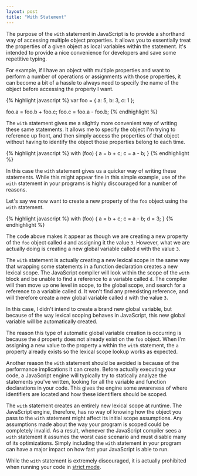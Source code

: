 ```yaml
---
layout: post
title: "With Statement"
---
```


The purpose of the `with` statement in JavaScript is to provide a shorthand way of accessing multiple object properties. It allows you to essentially treat the properties of a given object as local variables within the statement. It's intended to provide a nice convenience for developers and save some repetitive typing.

For example, if I have an object with multiple properties and want to perform a number of operations or assignments with those properties, it can become a bit of a hassle to always need to specify the name of the object before accessing the property I want.

{% highlight javascript %}
var foo = {
  a: 5,
  b: 3,
  c: 1
};

foo.a = foo.b + foo.c;
foo.c = foo.a - foo.b;
{% endhighlight %}

The `with` statement gives me a slightly more convenient way of writing these same statements. It allows me to specify the object I'm trying to reference up front, and then simply access the properties of that object without having to identify the object those properties belong to each time.

{% highlight javascript %}
with (foo) {
  a = b + c;
  c = a - b;
}
{% endhighlight %}

In this case the `with` statement gives us a quicker way of writing these statements. While this might appear fine in this simple example, use of the `with` statement in your programs is highly discouraged for a number of reasons.

Let's say we now want to create a new property of the `foo` object using the `with` statement.

{% highlight javascript %}
with (foo) {
  a = b + c;
  c = a - b;
  d = 3;
}
{% endhighlight %}

The code above makes it appear as though we are creating a new property of the `foo` object called `d` and assigning it the value `3`. However, what we are actually doing is creating a new global variable called `d` with the value `3`.

The `with` statement is actually creating a new lexical scope in the same way that wrapping some statements in a function declaration creates a new lexical scope. The JavaScript compiler will look within the scope of the `with` block and be unable to find a reference to a variable called `d`. The compiler will then move up one level in scope, to the global scope, and search for a reference to a variable called d. It won't find any preexisting reference, and will therefore create a new global variable called `d` with the value `3`.

In this case, I didn't intend to create a brand new global variable, but because of the way lexical scoping behaves in JavaScript, this new global variable will be automatically created.

The reason this type of automatic global variable creation is occurring is because the `d` property does not already exist on the `foo` object. When I'm assigning a new value to the property `a` within the `with` statement, the `a` property already exists so the lexical scope lookup works as expected.

Another reason the `with` statement should be avoided is because of the performance implications it can create. Before actually executing your code, a JavaScript engine will typically try to statically analyze the statements you've written, looking for all the variable and function declarations in your code. This gives the engine some awareness of where identifiers are located and how these identifiers should be scoped.

The `with` statement creates an entirely new lexical scope at runtime. The JavaScript engine, therefore, has no way of knowing how the object you pass to the `with` statement might affect its initial scope assumptions. Any assumptions made about the way your program is scoped could be completely invalid. As a result, whenever the JavaScript compiler sees a `with` statement it assumes the worst case scenario and must disable many of its optimizations. Simply including the `with` statement in your program can have a major impact on how fast your JavaScript is able to run.

While the `with` statement is extremely discouraged, it is actually prohibited when running your code in [strict mode][mdn-strict].

[mdn-strict]: https://developer.mozilla.org/en-US/docs/Web/JavaScript/Reference/Strict_mode
